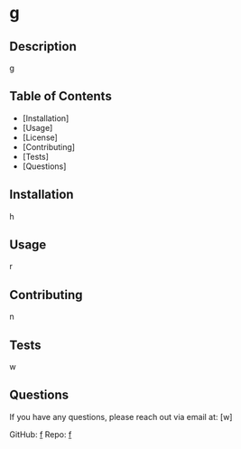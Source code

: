 # g 

## Description

g

## Table of Contents

- [Installation]
- [Usage]
- [License]
- [Contributing]
- [Tests]
- [Questions]

## Installation

h

## Usage

r

## Contributing

n

## Tests

w

## Questions

If you have any questions, please reach out via email at: [w]

GitHub: [f](https://github.com/f)
Repo: [f](https://github.com/f)